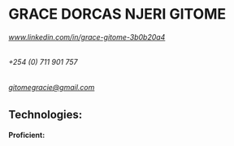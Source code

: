 # GRACE DORCAS NJERI GITOME
###### www.linkedin.com/in/grace-gitome-3b0b20a4
###### +254 (0) 711 901 757
###### gitomegracie@gmail.com


## **Technologies**:
#### Proficient:

